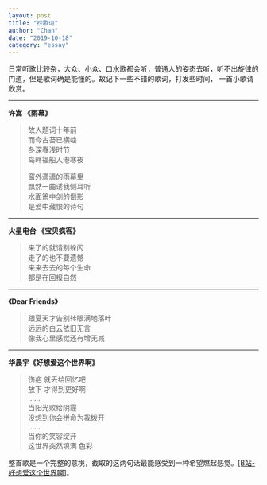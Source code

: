 ```yaml
---
layout: post
title: "抄歌词"
author: "Chan"
date: "2019-10-18"
category: "essay"
---
```


日常听歌比较杂，大众、小众、口水歌都会听，普通人的姿态去听，听不出旋律的门道，但是歌词确是能懂的。故记下一些不错的歌词，打发些时间， 一首小歌请欣赏。

---

**许嵩 《雨幕》**

> 故人题词十年前  
> 而今古苔已横啮  
> 冬深春浅时节   
> 岛畔福船入港寒夜         
>
> 窗外潇潇的雨幕里   
> 飘然一曲诱我侧耳听   
> 水面箫中剑的倒影   
> 是爱中藏恨的诗句    

---

**火星电台 《宝贝疯客》**

> 来了的就请别躲闪   
> 走了的也不要遗憾   
> 来来去去的每个生命  
> 都是在回报自然       

---

**《Dear Friends》**

> 跟夏天才告别转眼满地落叶   
> 远远的白云依旧无言  
> 像我心里感觉还有增无减      

---

**华晨宇《好想爱这个世界啊》**

> 伤疤 就丢给回忆吧    
> 放下 才得到更好啊    
> ……   
> 当阳光败给阴霾   
> 没想到你会拼命为我拨开  
> ……  
> 当你的笑容绽开   
> 这世界突然填满 色彩   

整首歌是一个完整的意境，截取的这两句话最能感受到一种希望燃起感觉。[[B站-好想爱这个世界啊]](https://www.bilibili.com/video/av75965449?p=2)。